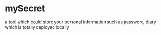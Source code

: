 # mySecret
a tool which could store your personal information such as password, diary which is totally deployed locally
